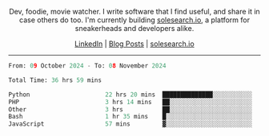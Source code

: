 <p align="center">Dev, foodie, movie watcher. I write software that I find useful, and share it in case others do too. I'm currently building <a href="https://solesearch.io">solesearch.io</a>, a platform for sneakerheads and developers alike.</p>
<p align="center">
  <a href="https://www.linkedin.com/in/peter-rauscher">LinkedIn</a>
  |
  <a href="https://dev.to/peterrauscher">Blog Posts</a>
  |
  <a href="https://solesearch.io">solesearch.io</a>
</p>
<hr/>
<!--START_SECTION:waka-->

```python
From: 09 October 2024 - To: 08 November 2024

Total Time: 36 hrs 59 mins

Python                     22 hrs 20 mins  ██████████████░░░░░░░░░░░   55.87 %
PHP                        3 hrs 14 mins   ██░░░░░░░░░░░░░░░░░░░░░░░   08.09 %
Other                      3 hrs           ██░░░░░░░░░░░░░░░░░░░░░░░   07.53 %
Bash                       1 hr 35 mins    █░░░░░░░░░░░░░░░░░░░░░░░░   03.99 %
JavaScript                 57 mins         ▓░░░░░░░░░░░░░░░░░░░░░░░░   02.39 %
```

<!--END_SECTION:waka-->

